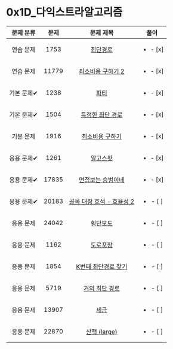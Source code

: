 # 0x1D_다익스트라알고리즘
| 문제 분류 | 문제 | 문제 제목 | 풀이 |
| :--: | :--: | :--: | :--: |
| 연습 문제 | 1753 | [최단경로](https://www.acmicpc.net/problem/1753) | <ul><li>- [x] </li></ul> |
| 연습 문제 | 11779 | [최소비용 구하기 2](https://www.acmicpc.net/problem/11779) | <ul><li>- [x] </li></ul> |
| 기본 문제✔ | 1238 | [파티](https://www.acmicpc.net/problem/1238) | <ul><li>- [x] </li></ul> |
| 기본 문제✔ | 1504 | [특정한 최단 경로](https://www.acmicpc.net/problem/1504) | <ul><li>- [x] </li></ul> |
| 기본 문제 | 1916 | [최소비용 구하기](https://www.acmicpc.net/problem/1916) | <ul><li>- [x] </li></ul> |
| 응용 문제✔ | 1261 | [알고스팟](https://www.acmicpc.net/problem/1261) | <ul><li>- [x] </li></ul> |
| 응용 문제✔ | 17835 | [면접보는 승범이네](https://www.acmicpc.net/problem/17835) | <ul><li>- [x] </li></ul> |
| 응용 문제✔ | 20183 | [골목 대장 호석 - 효율성 2](https://www.acmicpc.net/problem/20183) | <ul><li>- [ ] </li></ul> |
| 응용 문제 | 24042 | [횡단보도](https://www.acmicpc.net/problem/24042) | <ul><li>- [ ] </li></ul> |
| 응용 문제 | 1162 | [도로포장](https://www.acmicpc.net/problem/1162) | <ul><li>- [ ] </li></ul> |
| 응용 문제 | 1854 | [K번째 최단경로 찾기](https://www.acmicpc.net/problem/1854) | <ul><li>- [ ] </li></ul> |
| 응용 문제 | 5719 | [거의 최단 경로](https://www.acmicpc.net/problem/5719) | <ul><li>- [ ] </li></ul> |
| 응용 문제 | 13907 | [세금](https://www.acmicpc.net/problem/13907) | <ul><li>- [ ] </li></ul> |
| 응용 문제 | 22870 | [산책 (large)](https://www.acmicpc.net/problem/22870) | <ul><li>- [ ] </li></ul> |
